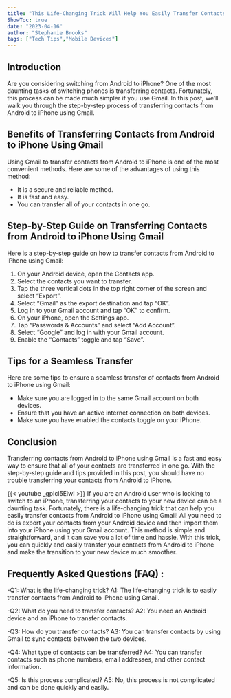 ```yaml
---
title: "This Life-Changing Trick Will Help You Easily Transfer Contacts From Android to iPhone Using Gmail!"
ShowToc: true 
date: "2023-04-16"
author: "Stephanie Brooks" 
tags: ["Tech Tips","Mobile Devices"]
---
```

## Introduction
Are you considering switching from Android to iPhone? One of the most daunting tasks of switching phones is transferring contacts. Fortunately, this process can be made much simpler if you use Gmail. In this post, we’ll walk you through the step-by-step process of transferring contacts from Android to iPhone using Gmail.

## Benefits of Transferring Contacts from Android to iPhone Using Gmail
Using Gmail to transfer contacts from Android to iPhone is one of the most convenient methods. Here are some of the advantages of using this method:

- It is a secure and reliable method.
- It is fast and easy.
- You can transfer all of your contacts in one go.

## Step-by-Step Guide on Transferring Contacts from Android to iPhone Using Gmail
Here is a step-by-step guide on how to transfer contacts from Android to iPhone using Gmail:

1. On your Android device, open the Contacts app.
2. Select the contacts you want to transfer.
3. Tap the three vertical dots in the top right corner of the screen and select “Export”.
4. Select “Gmail” as the export destination and tap “OK”.
5. Log in to your Gmail account and tap “OK” to confirm.
6. On your iPhone, open the Settings app.
7. Tap “Passwords & Accounts” and select “Add Account”.
8. Select “Google” and log in with your Gmail account.
9. Enable the “Contacts” toggle and tap “Save”.

## Tips for a Seamless Transfer
Here are some tips to ensure a seamless transfer of contacts from Android to iPhone using Gmail:

- Make sure you are logged in to the same Gmail account on both devices.
- Ensure that you have an active internet connection on both devices.
- Make sure you have enabled the contacts toggle on your iPhone.

## Conclusion
Transferring contacts from Android to iPhone using Gmail is a fast and easy way to ensure that all of your contacts are transferred in one go. With the step-by-step guide and tips provided in this post, you should have no trouble transferring your contacts from Android to iPhone.

{{< youtube _gpIcl5EiwI >}} 
If you are an Android user who is looking to switch to an iPhone, transferring your contacts to your new device can be a daunting task. Fortunately, there is a life-changing trick that can help you easily transfer contacts from Android to iPhone using Gmail! All you need to do is export your contacts from your Android device and then import them into your iPhone using your Gmail account. This method is simple and straightforward, and it can save you a lot of time and hassle. With this trick, you can quickly and easily transfer your contacts from Android to iPhone and make the transition to your new device much smoother.

## Frequently Asked Questions (FAQ) :
-Q1: What is the life-changing trick? 
A1: The life-changing trick is to easily transfer contacts from Android to iPhone using Gmail.

-Q2: What do you need to transfer contacts?
A2: You need an Android device and an iPhone to transfer contacts.

-Q3: How do you transfer contacts?
A3: You can transfer contacts by using Gmail to sync contacts between the two devices.

-Q4: What type of contacts can be transferred?
A4: You can transfer contacts such as phone numbers, email addresses, and other contact information.

-Q5: Is this process complicated?
A5: No, this process is not complicated and can be done quickly and easily.



